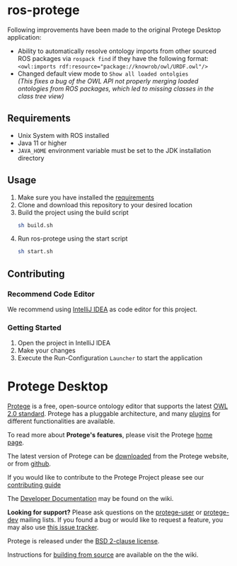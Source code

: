 # ros-protege

Following improvements have been made to the original Protege Desktop application:

* Ability to automatically resolve ontology imports from other sourced ROS packages via `rospack find` if they have the
  following format: `<owl:imports rdf:resource="package://knowrob/owl/URDF.owl"/>`
* Changed default view mode to `Show all loaded ontolgies`  
  _(This fixes a bug of the OWL API not properly merging loaded ontologies from ROS packages, which led to missing
  classes in the class tree view)_

## Requirements

* Unix System with ROS installed
* Java 11 or higher
* `JAVA_HOME` environment variable must be set to the JDK installation directory

## Usage

1. Make sure you have installed the [requirements](#requirements)
2. Clone and download this repository to your desired location
3. Build the project using the build script
    ```bash
    sh build.sh
    ```
4. Run ros-protege using the start script
    ```bash
    sh start.sh
    ```

## Contributing

### Recommend Code Editor

We recommend using [IntelliJ IDEA](https://www.jetbrains.com/idea/) as code editor for this project.

### Getting Started

1. Open the project in IntelliJ IDEA
2. Make your changes 
3. Execute the Run-Configuration `Launcher` to start the application

# Protege Desktop

[Protege](http://protege.stanford.edu) is a free, open-source ontology editor that supports the
latest [OWL 2.0 standard](http://www.w3.org/TR/owl2-overview/). Protege has a pluggable architecture, and
many [plugins](http://protegewiki.stanford.edu/wiki/Protege_Plugin_Library) for different functionalities are available.

To read more about **Protege's features**, please visit the Protege [home page](http://protege.stanford.edu).

The latest version of Protege can be [downloaded](http://protege.stanford.edu/products.php#desktop-protege) from the
Protege website, or from [github](https://github.com/protegeproject/protege-distribution/releases).

If you would like to contribute to the Protege Project please see
our [contributing guide](https://github.com/protegeproject/protege/blob/master/CONTRIBUTING.md)

The [Developer Documentation](https://github.com/protegeproject/protege/wiki/Developer-Documentation) may be found on
the wiki.

**Looking for support?** Please ask questions on the [protege-user](http://protege.stanford.edu/support.php)
or [protege-dev](http://protege.stanford.edu/support.php) mailing lists. If you found a bug or would like to request a
feature, you may also use [this issue tracker](https://github.com/protegeproject/protege/issues).

Protege is released under
the [BSD 2-clause license](https://raw.githubusercontent.com/protegeproject/protege/master/license.txt).

Instructions for [building from source](https://github.com/protegeproject/protege/wiki/Building-from-Source) are
available on the the wiki.
